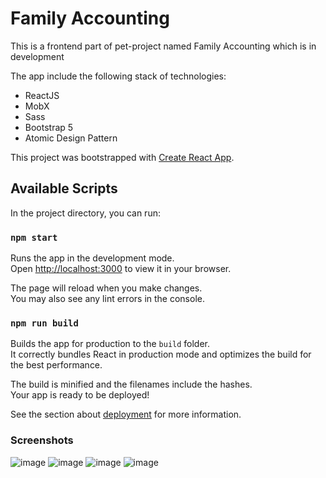 # Family Accounting

This is a frontend part of pet-project named Family Accounting which is in development

The app include the following stack of technologies:
- ReactJS
- MobX
- Sass
- Bootstrap 5
- Atomic Design Pattern

This project was bootstrapped with [Create React App](https://github.com/facebook/create-react-app).

## Available Scripts

In the project directory, you can run:

### `npm start`

Runs the app in the development mode.\
Open [http://localhost:3000](http://localhost:3000) to view it in your browser.

The page will reload when you make changes.\
You may also see any lint errors in the console.

### `npm run build`

Builds the app for production to the `build` folder.\
It correctly bundles React in production mode and optimizes the build for the best performance.

The build is minified and the filenames include the hashes.\
Your app is ready to be deployed!

See the section about [deployment](https://facebook.github.io/create-react-app/docs/deployment) for more information.

### Screenshots
![image](https://user-images.githubusercontent.com/54138100/153630232-a272054b-da00-45dd-8fe0-4a1d2387b272.png)
![image](https://user-images.githubusercontent.com/54138100/153630305-d023c8fc-3906-43ca-9701-aea7da8c3db1.png)
![image](https://user-images.githubusercontent.com/54138100/153630395-54122aa9-d725-4f97-9eeb-4c870ba3c660.png)
![image](https://user-images.githubusercontent.com/54138100/153630450-e5338207-b18d-4fb7-b6df-d277fe9ba69b.png)
